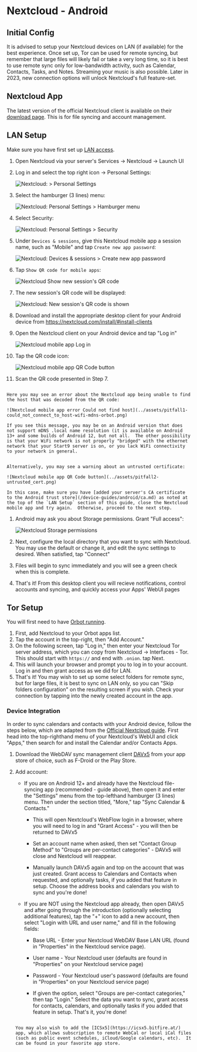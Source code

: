 # Nextcloud - Android

## Initial Config

It is advised to setup your Nextcloud devices on LAN (if available) for the best experience.  Once set up, Tor can be used for remote syncing, but remember that large files will likely fail or take a very long time, so it is best to use remote sync only for low-bandwidth activity, such as Calendar, Contacts, Tasks, and Notes.  Streaming your music is also possible.  Later in 2023, new connection options will unlock Nextcloud's full feature-set.

## Nextcloud App

The latest version of the official Nextcloud client is available on their [download page](https://nextcloud.com/install/#install-clients).  This is for file syncing and account management.


## LAN Setup

Make sure you have first set up [LAN access](/device-guides/android/ca.md).

1. Open Nextcloud via your server's Services -> Nextcloud -> Launch UI

1. Log in and select the top right icon -> Personal Settings:

    ![Nextcloud: > Personal Settings](../assets/web-step1-personal_settings.png) 


1. Select the hamburger (3 lines) menu:

    ![Nextcloud: Personal Settings > Hamburger menu](../assets/web-step2-ps-profile.png)


1. Select Security:

    ![Nextcloud: Personal Settings > Security](../assets/web-step3-security.png)


1. Under `Devices & sessions`, give this Nextcloud mobile app a session name, such as "Mobile" and tap `Create new app password`:

    ![Nextcloud: Devices & sessions > Create new app password](../assets/web-step4-new_session.png)
    

1.  Tap `Show QR code for mobile apps`:
  
    ![Nextcloud Show new session's QR code](../assets/web-step5-show_qr_code.png)


1. The new session's QR code will be displayed:

    ![Nextcloud: New session's QR code is shown](../assets/web-step6-qr_code_shown.png)

1. Download and install the appropriate desktop client for your Android device from https://nextcloud.com/install/#install-clients

1. Open the Nextcloud client on your Android device and tap "Log in"

    ![Nextcloud mobile app Log in](../assets/step1-login.png)


1. Tap the QR code icon:

    ![Nextcloud mobile app QR Code button](../assets/step2-read_qrcode.png)


1. Scan the QR code presented in Step 7.


```admonish note

Here you may see an error about the Nextcloud app being unable to find the host that was decoded from the QR code:

![Nextcloud mobile app error Could not find host](../assets/pitfall1-could_not_connect_to_host-wifi-mdns-orbot.png)

If you see this message, you may be on an Android version that does not support mDNS .local name resolution (it is available on Android 13+ and some builds of Android 12, but not all.  The other possibility is that your WiFi network is not properly "bridged" with the ethernet network that your Start9 server is on, or you lack WiFi connectivity to your network in general.

```
        



```admonish note

Alternatively, you may see a warning about an untrusted certificate:

![Nextcloud mobile app QR Code button](../assets/pitfall2-untrusted_cert.png)

In this case, make sure you have [added your server's CA certificate to the Android trust store](/device-guides/android/ca.md) as noted at the top of the `LAN Setup` section of this guide, close the Nextcloud mobile app and try again.  Otherwise, proceed to the next step.

```

1. Android may ask you about Storage permissions.  Grant "Full access":

    ![Nextcloud Storage permissions](../assets/step3-grant_file_access.png)

1. Next, configure the local directory that you want to sync with Nextcloud. You may use the default or change it, and edit the sync settings to desired. When satisfied, tap "Connect"

1. Files will begin to sync immediately and you will see a green check when this is complete.

1. That's it! From this desktop client you will recieve notifications, control accounts and syncing, and quickly access your Apps' WebUI pages


## Tor Setup

You will first need to have [Orbot running](/src/device-guides/android/tor.md).

1. First, add Nextcloud to your Orbot apps list.
2. Tap the account in the top-right, then "Add Account."
3. On the following screen, tap "Log in," then enter your Nextcloud Tor server address, which you can copy from Nextcloud -> Interfaces - Tor. This should start with ``https://`` and end with ``.onion``. tap Next.
4. This will launch your browser and prompt you to log in to your account. Log in and then grant access as we did for LAN.
5. That's it! You may wish to set up some select folders for remote sync, but for large files, it is best to sync on LAN only, so you can "Skip folders configuration" on the resulting screen if you wish. Check your connection by tapping into the newly created account in the app.


### Device Integration

In order to sync calendars and contacts with your Android device, follow the steps below, which are adapted from the [Official Nextcloud guide](https://docs.nextcloud.com/server/25/user_manual/en/groupware/sync_android.html).  First head into the top-righthand menu of your Nextcloud's WebUI and click "Apps," then search for and install the Calendar and/or Contacts Apps.

1. Download the WebDAV sync management client [DAVx5](https://www.davx5.com/download/) from your app store of choice, such as F-Droid or the Play Store.

2. Add account:

   - If you are on Android 12+ and already have the Nextcloud file-syncing app (recommended - guide above), then open it and enter the "Settings" menu from the top-lefthand hamburger (3 lines) menu.  Then under the section titled, "More," tap "Sync Calendar & Contacts."

     - This will open Nextcloud's WebFlow login in a browser, where you will need to log in and "Grant Access" - you will then be returned to DAVx5
     
     - Set an account name when asked, then set "Contact Group Method" to "Groups are per-contact categories" - DAVx5 will close and Nextcloud will reappear.
     
     - Manually launch DAVx5 again and top on the account that was just created.  Grant access to Calendars and Contacts when requested, and optionally tasks, if you added that feature in setup.  Choose the address books and calendars you wish to sync and you're done!

   - If you are NOT using the Nextcloud app already, then open DAVx5 and after going through the introduction (optionally selecting additional features), tap the "+" icon to add a new account, then select "Login with URL and user name," and fill in the following fields:

     - Base URL - Enter your Nextcloud WebDAV Base LAN URL (found in "Properties" in the Nextcloud service page).

     - User name - Your Nextcloud user (defaults are found in "Properties" on your Nextcloud service page)

     - Password - Your Nextcloud user's password (defaults are found in "Properties" on your Nextcloud service page)

     - If given the option, select "Groups are per-contact categories," then tap "Login."  Select the data you want to sync, grant access for contacts, calendars, and optionally tasks if you added that feature in setup.  That's it, you're done!
     
    ```admonish tip
    
    You may also wish to add the [ICSx5](https://icsx5.bitfire.at/) app, which allows subscription to remote WebCal or local iCal files (such as public event schedules, iCloud/Google calendars, etc).  It can be found in your favorite app store.

    ```